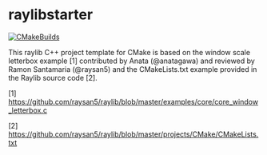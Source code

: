 # raylibstarter

[![CMakeBuilds](https://github.com/chfhhd/raylibstarter/actions/workflows/cmake.yml/badge.svg)](https://github.com/chfhhd/raylibstarter/actions/workflows/cmake.yml)

This raylib C++ project template for CMake is based on the window scale letterbox example [1] contributed by 
Anata (@anatagawa) and reviewed by Ramon Santamaria (@raysan5) and the CMakeLists.txt 
example provided in the Raylib source code [2].

[1] https://github.com/raysan5/raylib/blob/master/examples/core/core_window_letterbox.c

[2] https://github.com/raysan5/raylib/blob/master/projects/CMake/CMakeLists.txt

